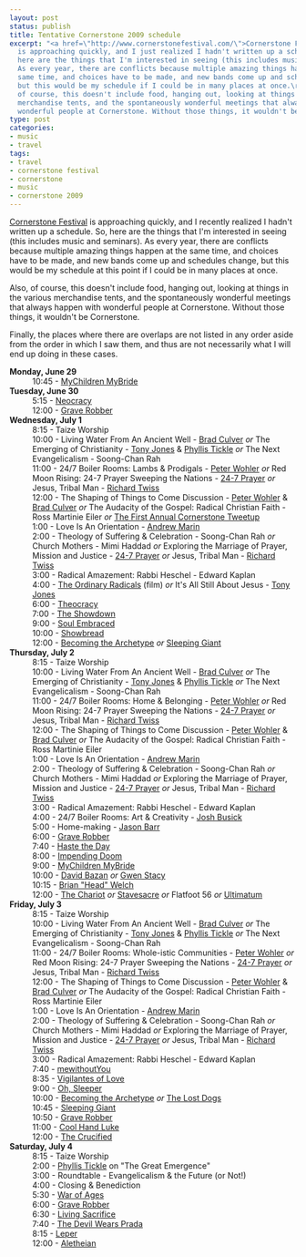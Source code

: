 ```yaml
---
layout: post
status: publish
title: Tentative Cornerstone 2009 schedule
excerpt: "<a href=\"http://www.cornerstonefestival.com/\">Cornerstone Festival</a>
  is approaching quickly, and I just realized I hadn't written up a schedule. So,
  here are the things that I'm interested in seeing (this includes music and seminars).
  As every year, there are conflicts because multiple amazing things happen at the
  same time, and choices have to be made, and new bands come up and schedules change,
  but this would be my schedule if I could be in many places at once.\r\n\r\nAlso,
  of course, this doesn't include food, hanging out, looking at things in the various
  merchandise tents, and the spontaneously wonderful meetings that always happen with
  wonderful people at Cornerstone. Without those things, it wouldn't be Cornerstone."
type: post
categories:
- music
- travel
tags:
- travel
- cornerstone festival
- cornerstone
- music
- cornerstone 2009
---
```

<a href="http://www.cornerstonefestival.com/">Cornerstone Festival</a> is approaching quickly, and I recently realized I hadn't written up a schedule. So, here are the things that I'm interested in seeing (this includes music and seminars). As every year, there are conflicts because multiple amazing things happen at the same time, and choices have to be made, and new bands come up and schedules change, but this would be my schedule at this point if I could be in many places at once.

Also, of course, this doesn't include food, hanging out, looking at things in the various merchandise tents, and the spontaneously wonderful meetings that always happen with wonderful people at Cornerstone. Without those things, it wouldn't be Cornerstone.

Finally, the places where there are overlaps are not listed in any order aside from the order in which I saw them, and thus are not necessarily what I will end up doing in these cases.
<dl>
<dt><strong>Monday, June 29</strong></dt>
<dd>10:45 - <a href="http://www.purevolume.com/mychildrenmybride">MyChildren MyBride</a></dd>
<dt><strong>Tuesday, June 30</strong></dt>
<dd>5:15 - <a href="http://www.myspace.com/neocracy/">Neocracy</a></dd>
<dd>12:00 - <a href="http://www.myspace.com/graverobberpunk">Grave Robber</a></dd>
<dt><strong>Wednesday, July 1</strong></dt>
<dd>8:15 - Taize Worship</dd>
<dd>10:00 - Living Water From An Ancient Well - <a href="http://livingwaterfromanancientwell.blogspot.com/">Brad Culver</a> <em>or</em> The Emerging of Christianity - <a href="http://blog.beliefnet.com/tonyjones/">Tony Jones</a> &amp; <a href="http://www.phyllistickle.com/">Phyllis Tickle</a> <em>or</em> The Next Evangelicalism - Soong-Chan Rah</dd>
<dd>11:00 - 24/7 Boiler Rooms: Lambs &amp; Prodigals - <a href="http://sourcemn.org/">Peter Wohler</a> <em>or</em> Red Moon Rising: 24-7 Prayer Sweeping the Nations - <a href="http://24-7prayer.com/">24-7 Prayer</a> <em>or</em> Jesus, Tribal Man - <a href="http://www.wiconi.com/">Richard Twiss</a></dd>
<dd>12:00 - The Shaping of Things to Come Discussion - <a href="http://sourcemn.org/">Peter Wohler</a> &amp; <a href="http://livingwaterfromanancientwell.blogspot.com/">Brad Culver</a> <em>or</em> The Audacity of the Gospel: Radical Christian Faith - Ross Martinie Eiler <em>or</em> <a href="http://twtvite.com/sjh3gr">The First Annual Cornerstone Tweetup</a></dd>
<dd>1:00 - Love Is An Orientation - <a href="http://www.themarinfoundation.org/">Andrew Marin</a></dd>
<dd>2:00 - Theology of Suffering &amp; Celebration - Soong-Chan Rah <em>or</em> Church Mothers - Mimi Haddad <em>or</em> Exploring the Marriage of Prayer, Mission and Justice - <a href="http://24-7prayer.com/">24-7 Prayer</a> <em>or</em> Jesus, Tribal Man - <a href="http://www.wiconi.com/">Richard Twiss</a></dd>
<dd>3:00 - Radical Amazement: Rabbi Heschel - Edward Kaplan</dd>
<dd>4:00 - <a href="http://www.theordinaryradicals.com/">The Ordinary Radicals</a> (film) <em>or</em> It's All Still About Jesus - <a href="http://blog.beliefnet.com/tonyjones/">Tony Jones</a></dd>
<dd>6:00 - <a href="http://www.theocracymusic.com/">Theocracy</a></dd>
<dd>7:00 - <a href="http://www.purevolume.com/theshowdown">The Showdown</a></dd>
<dd>9:00 - <a href="http://ww.purevolume.com/soulembraced">Soul Embraced</a></dd>
<dd>10:00 - <a href="http://www.purevolume.com/showbread">Showbread</a></dd>
<dd>12:00 - <a href="http://www.becomingthearchetype.com/">Becoming the Archetype</a> <em>or</em> <a href="http://www.myspace.com/sleepingxgiant">Sleeping Giant</a></dd>
<dt><strong>Thursday, July 2</strong></dt>
<dd>8:15 - Taize Worship</dd>
<dd>10:00 - Living Water From An Ancient Well - <a href="http://livingwaterfromanancientwell.blogspot.com/">Brad Culver</a> <em>or</em> The Emerging of Christianity - <a href="http://blog.beliefnet.com/tonyjones/">Tony Jones</a> &amp; <a href="http://www.phyllistickle.com/">Phyllis Tickle</a> <em>or</em> The Next Evangelicalism - Soong-Chan Rah</dd>
<dd>11:00 - 24/7 Boiler Rooms: Home &amp; Belonging - <a href="http://sourcemn.org/">Peter Wohler</a> <em>or</em> Red Moon Rising: 24-7 Prayer Sweeping the Nations - <a href="http://24-7prayer.com/">24-7 Prayer</a> <em>or</em> Jesus, Tribal Man - <a href="http://www.wiconi.com/">Richard Twiss</a></dd>
<dd>12:00 - The Shaping of Things to Come Discussion - <a href="http://sourcemn.org/">Peter Wohler</a> &amp; <a href="http://livingwaterfromanancientwell.blogspot.com/">Brad Culver</a> <em>or</em> The Audacity of the Gospel: Radical Christian Faith - Ross Martinie Eiler</dd>
<dd>1:00 - Love Is An Orientation - <a href="http://www.themarinfoundation.org/">Andrew Marin</a></dd>
<dd>2:00 - Theology of Suffering &amp; Celebration - Soong-Chan Rah <em>or</em> Church Mothers - Mimi Haddad <em>or</em> Exploring the Marriage of Prayer, Mission and Justice - <a href="http://24-7prayer.com/">24-7 Prayer</a> <em>or</em> Jesus, Tribal Man - <a href="http://www.wiconi.com/">Richard Twiss</a></dd>
<dd>3:00 - Radical Amazement: Rabbi Heschel - Edward Kaplan</dd>
<dd>4:00 - 24/7 Boiler Rooms: Art &amp; Creativity - <a href="http://joshuabusick.wordpress.com/">Josh Busick</a></dd>
<dd>5:00 - Home-making - <a href="http://propheticheretic.wordpress.com/">Jason Barr</a></dd>
<dd>6:00 - <a href="http://www.myspace.com/graverobberpunk">Grave Robber</a></dd>
<dd>7:40 - <a href="http://www.hastetheday.com/">Haste the Day</a></dd>
<dd>8:00 - <a href="http://www.myspace.com/impendingdoom">Impending Doom</a></dd>
<dd>9:00 - <a href="http://www.purevolume.com/mychildrenmybride">MyChildren MyBride</a></dd>
<dd>10:00 - <a href="http://www.davidbazan.com/">David Bazan</a> <em>or</em> <a href="http://www.myspace.com/gwenstacy">Gwen Stacy</a></dd>
<dd>10:15 - <a href="http://www.brianheadwelch.net/">Brian "Head" Welch</a></dd>
<dd>12:00 - <a href="http://www.thechariot.com/">The Chariot</a> <em>or</em> <a href="http://www.stavesacre.com/">Stavesacre</a> <em>or</em> Flatfoot 56 <em>or</em> <a href="http://www.ultimatum.net/">Ultimatum</a></dd>
<dt><strong>Friday, July 3</strong></dt>
<dd>8:15 - Taize Worship</dd>
<dd>10:00 - Living Water From An Ancient Well - <a href="http://livingwaterfromanancientwell.blogspot.com/">Brad Culver</a> <em>or</em> The Emerging of Christianity - <a href="http://blog.beliefnet.com/tonyjones/">Tony Jones</a> &amp; <a href="http://www.phyllistickle.com/">Phyllis Tickle</a> <em>or</em> The Next Evangelicalism - Soong-Chan Rah</dd>
<dd>11:00 - 24/7 Boiler Rooms: Whole-istic Communities - <a href="http://sourcemn.org/">Peter Wohler</a> <em>or</em> Red Moon Rising: 24-7 Prayer Sweeping the Nations - <a href="http://24-7prayer.com/">24-7 Prayer</a> <em>or</em> Jesus, Tribal Man - <a href="http://www.wiconi.com/">Richard Twiss</a></dd>
<dd>12:00 - The Shaping of Things to Come Discussion - <a href="http://sourcemn.org/">Peter Wohler</a> &amp; <a href="http://livingwaterfromanancientwell.blogspot.com/">Brad Culver</a> <em>or</em> The Audacity of the Gospel: Radical Christian Faith - Ross Martinie Eiler</dd>
<dd>1:00 - Love Is An Orientation - <a href="http://www.themarinfoundation.org/">Andrew Marin</a></dd>
<dd>2:00 - Theology of Suffering &amp; Celebration - Soong-Chan Rah <em>or</em> Church Mothers - Mimi Haddad <em>or</em> Exploring the Marriage of Prayer, Mission and Justice - <a href="http://24-7prayer.com/">24-7 Prayer</a> <em>or</em> Jesus, Tribal Man - <a href="http://www.wiconi.com/">Richard Twiss</a></dd>
<dd>3:00 - Radical Amazement: Rabbi Heschel - Edward Kaplan</dd>
<dd>7:40 - <a href="http://www.mewithoutyou.com/">mewithoutYou</a></dd>
<dd>8:35 - <a href="http://www.billmallonee.net/">Vigilantes of Love</a></dd>
<dd>9:00 - <a href="http://www.purevolume.com/ohsleeper">Oh, Sleeper</a></dd>
<dd>10:00 - <a href="http://www.becomingthearchetype.com/">Becoming the Archetype</a> <em>or</em> <a href="http://www.thelostdogs.com/">The Lost Dogs</a></dd>
<dd>10:45 - <a href="http://www.myspace.com/sleepingxgiant">Sleeping Giant</a></dd>
<dd>10:50 - <a href="http://www.myspace.com/graverobberpunk">Grave Robber</a></dd>
<dd>11:00 - <a href="http://www.coolhandlukeonline.com/">Cool Hand Luke</a></dd>
<dd>12:00 - <a href="http://www.thecrucified.net/">The Crucified</a></dd>
<dt><strong>Saturday, July 4</strong></dt>
<dd>8:15 - Taize Worship</dd>
<dd>2:00 - <a href="http://www.phyllistickle.com/">Phyllis Tickle</a> on "The Great Emergence"</dd>
<dd>3:00 - Roundtable - Evangelicalism &amp; the Future (or Not!)</dd>
<dd>4:00 - Closing &amp; Benediction</dd>
<dd>5:30 - <a href="http://www.purevolume.com/warofages">War of Ages</a></dd>
<dd>6:00 - <a href="http://www.myspace.com/graverobberpunk">Grave Robber</a></dd>
<dd>6:30 - <a href="http://www.myspace.com/livingsacrifice">Living Sacrifice</a></dd>
<dd>7:40 - <a href="http://www.myspace.com/tdwp">The Devil Wears Prada</a></dd>
<dd>8:15 - <a href="http://www.myspace.com/leperdied">Leper</a></dd>
<dd>12:00 - <a href="http://www.aletheian.com/">Aletheian</a></dd>
</dl>
